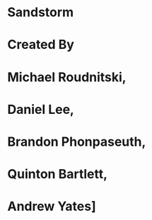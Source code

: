 # Sandstorm
# Created By
#              Michael Roudnitski,
#              Daniel Lee,
#              Brandon Phonpaseuth,
#              Quinton Bartlett,
#              Andrew Yates]
